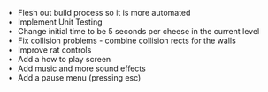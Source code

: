 - Flesh out build process so it is more automated
- Implement Unit Testing
- Change initial time to be 5 seconds per cheese in the current level
- Fix collision problems - combine collision rects for the walls
- Improve rat controls
- Add a how to play screen
- Add music and more sound effects
- Add a pause menu (pressing esc)
